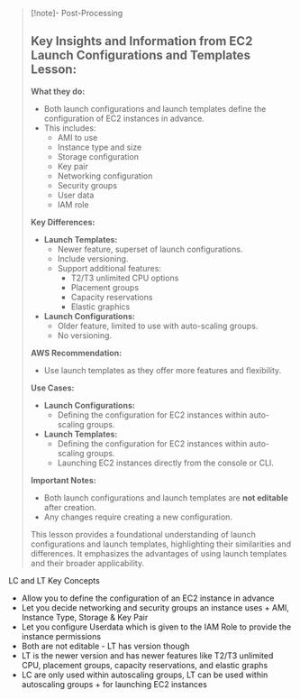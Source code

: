 
>[!note]- Post-Processing
>## Key Insights and Information from EC2 Launch Configurations and Templates Lesson:
>
>**What they do:**
>
>* Both launch configurations and launch templates define the configuration of EC2 instances in advance.
>* This includes:
>    * AMI to use
>    * Instance type and size
>    * Storage configuration
>    * Key pair
>    * Networking configuration
>    * Security groups
>    * User data
>    * IAM role
>
>**Key Differences:**
>
>* **Launch Templates:**
>    * Newer feature, superset of launch configurations.
>    * Include versioning.
>    * Support additional features:
>        * T2/T3 unlimited CPU options
>        * Placement groups
>        * Capacity reservations
>        * Elastic graphics
>* **Launch Configurations:**
>    * Older feature, limited to use with auto-scaling groups.
>    * No versioning.
>
>**AWS Recommendation:**
>
>* Use launch templates as they offer more features and flexibility.
>
>**Use Cases:**
>
>* **Launch Configurations:**
>    * Defining the configuration for EC2 instances within auto-scaling groups.
>* **Launch Templates:**
>    * Defining the configuration for EC2 instances within auto-scaling groups.
>    * Launching EC2 instances directly from the console or CLI.
>
>**Important Notes:**
>
>* Both launch configurations and launch templates are **not editable** after creation.
>* Any changes require creating a new configuration.
>
>
>This lesson provides a foundational understanding of launch configurations and launch templates, highlighting their similarities and differences. It emphasizes the advantages of using launch templates and their broader applicability.
>

LC and LT Key Concepts
- Allow you to define the configuration of an EC2 instance in advance
- Let you decide networking and security groups an instance uses + AMI, Instance Type, Storage & Key Pair
- Let you configure Userdata which is given to the IAM Role to provide the instance permissions
- Both are not editable - LT has version though
- LT is the newer version and has newer features like T2/T3 unlimited CPU, placement groups, capacity reservations, and elastic graphs
- LC are only used within autoscaling groups, LT can be used within autoscaling groups + for launching EC2 instances
